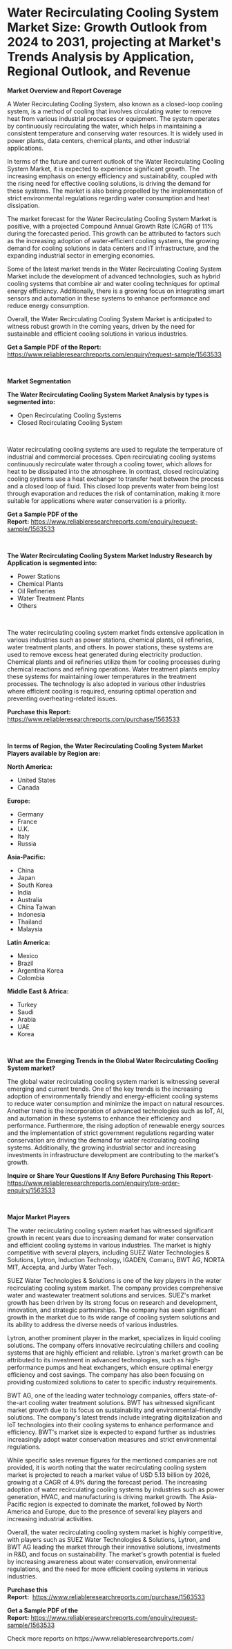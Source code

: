 <p><h1>Water Recirculating Cooling System Market Size: Growth Outlook from 2024 to 2031, projecting at Market's Trends Analysis by Application, Regional Outlook, and Revenue</h1></p><p><strong>Market Overview and Report Coverage</strong></p>
<p><p>A Water Recirculating Cooling System, also known as a closed-loop cooling system, is a method of cooling that involves circulating water to remove heat from various industrial processes or equipment. The system operates by continuously recirculating the water, which helps in maintaining a consistent temperature and conserving water resources. It is widely used in power plants, data centers, chemical plants, and other industrial applications.</p><p>In terms of the future and current outlook of the Water Recirculating Cooling System Market, it is expected to experience significant growth. The increasing emphasis on energy efficiency and sustainability, coupled with the rising need for effective cooling solutions, is driving the demand for these systems. The market is also being propelled by the implementation of strict environmental regulations regarding water consumption and heat dissipation.</p><p>The market forecast for the Water Recirculating Cooling System Market is positive, with a projected Compound Annual Growth Rate (CAGR) of 11% during the forecasted period. This growth can be attributed to factors such as the increasing adoption of water-efficient cooling systems, the growing demand for cooling solutions in data centers and IT infrastructure, and the expanding industrial sector in emerging economies.</p><p>Some of the latest market trends in the Water Recirculating Cooling System Market include the development of advanced technologies, such as hybrid cooling systems that combine air and water cooling techniques for optimal energy efficiency. Additionally, there is a growing focus on integrating smart sensors and automation in these systems to enhance performance and reduce energy consumption.</p><p>Overall, the Water Recirculating Cooling System Market is anticipated to witness robust growth in the coming years, driven by the need for sustainable and efficient cooling solutions in various industries.</p></p>
<p><strong>Get a Sample PDF of the Report:</strong> <a href="https://www.reliableresearchreports.com/enquiry/request-sample/1563533">https://www.reliableresearchreports.com/enquiry/request-sample/1563533</a></p>
<p>&nbsp;</p>
<p><strong>Market Segmentation</strong></p>
<p><strong>The Water Recirculating Cooling System Market Analysis by types is segmented into:</strong></p>
<p><ul><li>Open Recirculating Cooling Systems</li><li>Closed Recirculating Cooling System</li></ul></p>
<p>&nbsp;</p>
<p><p>Water recirculating cooling systems are used to regulate the temperature of industrial and commercial processes. Open recirculating cooling systems continuously recirculate water through a cooling tower, which allows for heat to be dissipated into the atmosphere. In contrast, closed recirculating cooling systems use a heat exchanger to transfer heat between the process and a closed loop of fluid. This closed loop prevents water from being lost through evaporation and reduces the risk of contamination, making it more suitable for applications where water conservation is a priority.</p></p>
<p><strong>Get a Sample PDF of the Report:</strong>&nbsp;<a href="https://www.reliableresearchreports.com/enquiry/request-sample/1563533">https://www.reliableresearchreports.com/enquiry/request-sample/1563533</a></p>
<p>&nbsp;</p>
<p><strong>The Water Recirculating Cooling System Market Industry Research by Application is segmented into:</strong></p>
<p><ul><li>Power Stations</li><li>Chemical Plants</li><li>Oil Refineries</li><li>Water Treatment Plants</li><li>Others</li></ul></p>
<p>&nbsp;</p>
<p><p>The water recirculating cooling system market finds extensive application in various industries such as power stations, chemical plants, oil refineries, water treatment plants, and others. In power stations, these systems are used to remove excess heat generated during electricity production. Chemical plants and oil refineries utilize them for cooling processes during chemical reactions and refining operations. Water treatment plants employ these systems for maintaining lower temperatures in the treatment processes. The technology is also adopted in various other industries where efficient cooling is required, ensuring optimal operation and preventing overheating-related issues.</p></p>
<p><strong>Purchase this Report:</strong>&nbsp; <a href="https://www.reliableresearchreports.com/purchase/1563533">https://www.reliableresearchreports.com/purchase/1563533</a></p>
<p>&nbsp;</p>
<p><strong>In terms of Region, the Water Recirculating Cooling System Market Players available by Region are:</strong></p>
<p>
    <p> <strong> North America: </strong>
        <ul>
            <li>United States</li>
            <li>Canada</li>
        </ul>
        </p> 
    <p> <strong> Europe: </strong>
        <ul>
            <li>Germany</li>
            <li>France</li>
            <li>U.K.</li>
            <li>Italy</li>
            <li>Russia</li>
        </ul>
        </p> 
    <p> <strong> Asia-Pacific: </strong>
        <ul>
            <li>China</li>
            <li>Japan</li>
            <li>South Korea</li>
            <li>India</li>
            <li>Australia</li>
            <li>China Taiwan</li>
            <li>Indonesia</li>
            <li>Thailand</li>
            <li>Malaysia</li>
        </ul>
        </p> 
    <p> <strong> Latin America: </strong>
        <ul>
            <li>Mexico</li>
            <li>Brazil</li>
            <li>Argentina Korea</li>
            <li>Colombia</li>
        </ul>
        </p> 
    <p> <strong> Middle East & Africa: </strong>
        <ul>
            <li>Turkey</li>
            <li>Saudi</li>
            <li>Arabia</li>
            <li>UAE</li>
            <li>Korea</li>
        </ul>
    </p>
    </p>
<p>&nbsp;</p>
<p><strong>What are the Emerging Trends in the Global Water Recirculating Cooling System market?</strong></p>
<p><p>The global water recirculating cooling system market is witnessing several emerging and current trends. One of the key trends is the increasing adoption of environmentally friendly and energy-efficient cooling systems to reduce water consumption and minimize the impact on natural resources. Another trend is the incorporation of advanced technologies such as IoT, AI, and automation in these systems to enhance their efficiency and performance. Furthermore, the rising adoption of renewable energy sources and the implementation of strict government regulations regarding water conservation are driving the demand for water recirculating cooling systems. Additionally, the growing industrial sector and increasing investments in infrastructure development are contributing to the market's growth.</p></p>
<p><strong>Inquire or Share Your Questions If Any Before Purchasing This Report</strong>- <a href="https://www.reliableresearchreports.com/enquiry/pre-order-enquiry/1563533">https://www.reliableresearchreports.com/enquiry/pre-order-enquiry/1563533</a></p>
<p>&nbsp;</p>
<p><strong>Major Market Players</strong></p>
<p><p>The water recirculating cooling system market has witnessed significant growth in recent years due to increasing demand for water conservation and efficient cooling systems in various industries. The market is highly competitive with several players, including SUEZ Water Technologies & Solutions, Lytron, Induction Technology, IGADEN, Comanu, BWT AG, NORTA MIT, Accepta, and Jurby Water Tech.</p><p>SUEZ Water Technologies & Solutions is one of the key players in the water recirculating cooling system market. The company provides comprehensive water and wastewater treatment solutions and services. SUEZ's market growth has been driven by its strong focus on research and development, innovation, and strategic partnerships. The company has seen significant growth in the market due to its wide range of cooling system solutions and its ability to address the diverse needs of various industries.</p><p>Lytron, another prominent player in the market, specializes in liquid cooling solutions. The company offers innovative recirculating chillers and cooling systems that are highly efficient and reliable. Lytron's market growth can be attributed to its investment in advanced technologies, such as high-performance pumps and heat exchangers, which ensure optimal energy efficiency and cost savings. The company has also been focusing on providing customized solutions to cater to specific industry requirements.</p><p>BWT AG, one of the leading water technology companies, offers state-of-the-art cooling water treatment solutions. BWT has witnessed significant market growth due to its focus on sustainability and environmental-friendly solutions. The company's latest trends include integrating digitalization and IoT technologies into their cooling systems to enhance performance and efficiency. BWT's market size is expected to expand further as industries increasingly adopt water conservation measures and strict environmental regulations.</p><p>While specific sales revenue figures for the mentioned companies are not provided, it is worth noting that the water recirculating cooling system market is projected to reach a market value of USD 5.13 billion by 2026, growing at a CAGR of 4.9% during the forecast period. The increasing adoption of water recirculating cooling systems by industries such as power generation, HVAC, and manufacturing is driving market growth. The Asia-Pacific region is expected to dominate the market, followed by North America and Europe, due to the presence of several key players and increasing industrial activities.</p><p>Overall, the water recirculating cooling system market is highly competitive, with players such as SUEZ Water Technologies & Solutions, Lytron, and BWT AG leading the market through their innovative solutions, investments in R&D, and focus on sustainability. The market's growth potential is fueled by increasing awareness about water conservation, environmental regulations, and the need for more efficient cooling systems in various industries.</p></p>
<p><strong>Purchase this Report:</strong>&nbsp;&nbsp;<a href="https://www.reliableresearchreports.com/purchase/1563533">https://www.reliableresearchreports.com/purchase/1563533</a></p>
<p></p>
<p><strong>Get a Sample PDF of the Report:</strong>&nbsp;<a href="https://www.reliableresearchreports.com/enquiry/request-sample/1563533">https://www.reliableresearchreports.com/enquiry/request-sample/1563533</a></p>
<p>Check more reports on https://www.reliableresearchreports.com/</p>